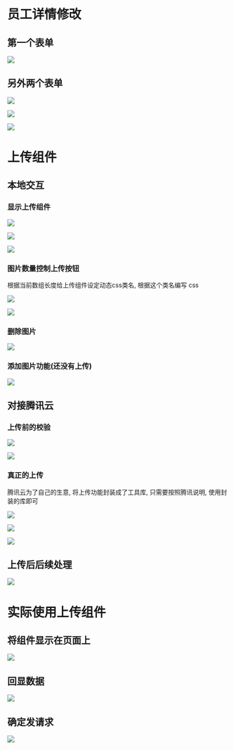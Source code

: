 # 员工详情修改

## 第一个表单

![](笔记.assets/2022-06-25-09-16-59-image.png)

## 另外两个表单

![](笔记.assets/2022-06-25-09-58-21-image.png)

![](笔记.assets/2022-06-25-09-58-37-image.png)

![](笔记.assets/2022-06-25-09-58-52-image.png)

# 上传组件

## 本地交互

### 显示上传组件

![](笔记.assets/2022-06-25-10-53-18-image.png)

![](笔记.assets/2022-06-25-10-53-30-image.png)

![](笔记.assets/2022-06-25-10-53-42-image.png)

### 图片数量控制上传按钮

根据当前数组长度给上传组件设定动态css类名, 根据这个类名编写 css

![](笔记.assets/2022-06-25-11-09-20-image.png)

![](笔记.assets/2022-06-25-11-10-02-image.png)

### 删除图片

![](笔记.assets/2022-06-25-11-17-58-image.png)

### 添加图片功能(还没有上传)

![](笔记.assets/2022-06-25-11-49-38-image.png)

## 对接腾讯云

### 上传前的校验

![](笔记.assets/2022-06-25-14-51-09-image.png)

![](笔记.assets/2022-06-25-14-51-21-image.png)

### 真正的上传

腾讯云为了自己的生意, 将上传功能封装成了工具库, 只需要按照腾讯说明, 使用封装的库即可

![](笔记.assets/2022-06-25-15-39-26-image.png)

![](笔记.assets/2022-06-25-15-57-53-image.png)

![](笔记.assets/2022-06-25-15-58-08-image.png)

## 上传后后续处理

![](笔记.assets/2022-06-25-17-17-17-image.png)

# 实际使用上传组件

## 将组件显示在页面上

![](笔记.assets/2022-06-25-18-06-52-image.png)

## 回显数据

![](笔记.assets/2022-06-25-18-07-11-image.png)

## 确定发请求

![](笔记.assets/2022-06-25-18-07-24-image.png)
